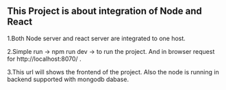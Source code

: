 ## This Project is about integration of Node and React

1.Both Node server and react server are integrated to one host.

2.Simple run -> npm run dev -> to run the project. And in browser request for http://localhost:8070/ . 
  
3.This url will shows the frontend of the project. Also the node is running in backend supported with mongodb dabase.


